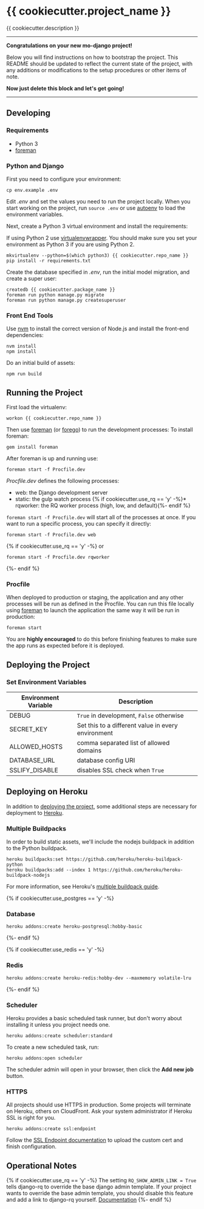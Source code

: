 # {{ cookiecutter.project_name }}

{{ cookiecutter.description }}

---

**Congratulations on your new mo-django project!**

Below you will find instructions on how to bootstrap the project.
This README should be updated to reflect the current state of the project,
with any additions or modifications to the setup procedures or other items
of note.

**Now just delete this block and let's get going!**

---

## Developing

### Requirements

* Python 3
* [foreman](http://ddollar.github.io/foreman/)

### Python and Django

First you need to configure your environment:

```
cp env.example .env
```

Edit *.env* and set the values you need to run the project locally. When you
start working on the project, run `source .env` or use
[autoenv](https://github.com/kennethreitz/autoenv) to load the
environment variables.

Next, create a Python 3 virtual environment and install the requirements:

If using Python 2 use [virtualenvwrapper](https://virtualenvwrapper.readthedocs.io/en/latest/). You should make sure you set your environment as Python 3 if you are using Python 2. 
```
mkvirtualenv --python=$(which python3) {{ cookiecutter.repo_name }}
pip install -r requirements.txt
```

Create the database specified in *.env*, run the initial model migration,
and create a super user:

```
createdb {{ cookiecutter.package_name }}
foreman run python manage.py migrate
foreman run python manage.py createsuperuser
```

### Front End Tools

Use [nvm](https://github.com/creationix/nvm) to install the correct version
of Node.js and install the front-end dependencies:

```
nvm install
npm install
```

Do an initial build of assets:

```
npm run build
```


## Running the Project

First load the virtualenv:

```
workon {{ cookiecutter.repo_name }}
```

Then use [foreman](http://ddollar.github.io/foreman/) (or [forego](https://github.com/ddollar/forego)) to run the development processes:
To install foreman:

```
gem install foreman
```

After foreman is up and running use:

```
foreman start -f Procfile.dev
```

*Procfile.dev* defines the following processes:

* web: the Django development server
* static: the gulp watch process
{% if cookiecutter.use_rq == 'y' -%}* rqworker: the RQ worker process (high, low, and default){%- endif %}

`foreman start -f Procfile.dev` will start all of the processes at once. If you
want to run a specific process, you can specify it directly:

```
foreman start -f Procfile.dev web
```

{% if cookiecutter.use_rq == 'y' -%}
or

```
foreman start -f Procfile.dev rqworker
```
{%- endif %}

### Procfile

When deployed to production or staging, the application and any other processes will be run as defined in the Procfile. You can run this file locally using [foreman](http://ddollar.github.io/foreman/) to launch the application the same way it will be run in production:

```
foreman start
```

You are **highly encouraged** to do this before finishing features to make sure the app runs as expected before it is deployed.


## Deploying the Project

### Set Environment Variables

| Environment Variable | Description |
|----------------------|-------------|
| DEBUG | `True` in development, `False` otherwise |
| SECRET_KEY | Set this to a different value in every environment |
| ALLOWED_HOSTS | comma separated list of allowed domains |
| DATABASE_URL | database config URI |
| SSLIFY_DISABLE | disables SSL check when `True` |


## Deploying on Heroku

In addition to [deploying the project](#deploying-the-project), some additional steps are necessary for deployment to [Heroku](https://heroku.com).

### Multiple Buildpacks

In order to build static assets, we'll include the nodejs buildpack in addition
to the Python buildpack.

```
heroku buildpacks:set https://github.com/heroku/heroku-buildpack-python
heroku buildpacks:add --index 1 https://github.com/heroku/heroku-buildpack-nodejs
```

For more information, see Heroku's [multiple buildpack guide](
https://devcenter.heroku.com/articles/using-multiple-buildpacks-for-an-app).

{% if cookiecutter.use_postgres == 'y' -%}
### Database

```
heroku addons:create heroku-postgresql:hobby-basic
```
{%- endif %}


{% if cookiecutter.use_redis == 'y' -%}
### Redis

```
heroku addons:create heroku-redis:hobby-dev --maxmemory volatile-lru
```
{%- endif %}


### Scheduler

Heroku provides a basic scheduled task runner, but don't worry about installing
it unless you project needs one.

```
heroku addons:create scheduler:standard
```

To create a new scheduled task, run:

```
heroku addons:open scheduler
```

The scheduler admin will open in your browser, then click the
**Add new job** button.

### HTTPS

All projects should use HTTPS in production. Some projects will terminate on
Heroku, others on CloudFront. Ask your system administrator if
Heroku SSL is right for you.

```
heroku addons:create ssl:endpoint
```

Follow the
[SSL Endpoint documentation](https://devcenter.heroku.com/articles/ssl-endpoint)
to upload the custom cert and finish configuration.

## Operational Notes

{% if cookiecutter.use_rq == 'y' -%}
The setting `RQ_SHOW_ADMIN_LINK = True` tells django-rq to override the base django admin template. If your project wants to override the base admin template, you should disable this feature and add a link to django-rq yourself. [Documentation](https://github.com/ui/django-rq#queue-statistics)
{%- endif %}
